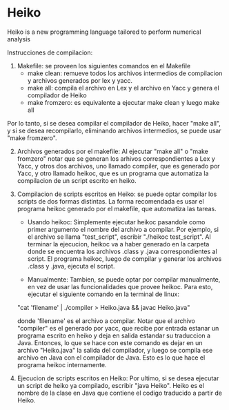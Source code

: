 # Heiko
Heiko is a new programming language tailored to perform numerical analysis

Instrucciones de compilacion:

1. Makefile: se proveen los siguientes comandos en el Makefile
	- make clean: remueve todos los archivos intermedios de compilacion y archivos generados por lex y yacc.
	- make all: compila el archivo en Lex y el archivo en Yacc y genera el compilador de Heiko
	- make fromzero: es equivalente a ejecutar make clean y luego make all

Por lo tanto, si se desea compilar el compilador de Heiko, hacer "make all", y si se desea recompilarlo, eliminando archivos intermedios, se puede usar "make fromzero".

2. Archivos generados por el makefile: Al ejecutar "make all" o "make fromzero"	notar que se generan los arhivos correspondientes a Lex y Yacc, y otros dos archivos, uno llamado compiler, que es generado por Yacc, y otro llamado heikoc, que es un programa que automatiza la compilacion de un script escrito en heiko.

3. Compilacion de scripts escritos en Heiko: se puede optar compilar los scripts de dos formas distintas. La forma recomendada es usar el programa heikoc generado por el makefile, que automatiza las tareas.

	- Usando heikoc: Simplemente ejecutar heikoc pasandole como primer argumento el nombre del archivo a compilar. Por ejemplo, si el archivo se llama "test_script", escribir "./heikoc test_script". Al terminar la ejecucion, heikoc va a haber generado en la carpeta donde se encuentra los archivos .class y .java correspondientes al script. El programa heikoc, luego de compilar y generar los archivos .class y .java, ejecuta el script.

	- Manualmente: Tambien, se puede optar por compilar manualmente, en vez de usar las funcionalidades que provee heikoc. Para esto, ejecutar el siguiente comando en la terminal de linux:

	"cat 'filename' | ./compiler > Heiko.java && javac Heiko.java"

	donde 'filename' es el archivo a compilar. Notar que el archivo "compiler" es el generado por yacc, que recibe por entrada estanar un programa escrito en heiko y deja en salida estandar su traduccion a Java. Entonces, lo que se hace con este comando es dejar en un archivo "Heiko.java" la salida del compilador, y luego se compila ese archivo en Java con el compilador de Java. Esto es lo que hace el programa heikoc internamente.

4. Ejecucion de scripts escritos en Heiko: Por ultimo, si se desea ejecutar un script de heiko ya compilado, escribir "java Heiko". Heiko es el nombre de la clase en Java que contiene el codigo traducido a partir de Heiko. 